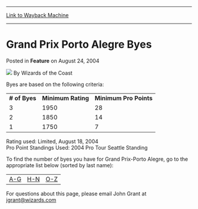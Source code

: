
---
[Link to Wayback Machine](https://web.archive.org/web/20220813121027/https://magic.wizards.com/en/articles/archive/feature/grand-prix-porto-alegre-byes-2004-08-24)

[_metadata_:author]:- "Wizards of the Coast"
[_metadata_:description]:- "Byes are based on the following criteria:# of ByesMinimum RatingMinimum Pro Points 3195028 2185014 117507 Rating used: Limited, August 18, 2004 Pro Point Standings Used: 2004 Pro Tour Seattle StandingTo find the number of byes you have for Grand Prix-Porto Alegre, go to the appropriate list below (sorted by last name): A-G H-N O-Z For questions about this page, please email"
[_metadata_:generator]:- "Drupal 7 (http://drupal.org)"
[_metadata_:node]:- "735871"
[_metadata_:publish_date]:- "2004-08-24"
[_metadata_:source]:- "div-main-content"
[_metadata_:title]:- "Grand Prix Porto Alegre Byes"
[_metadata_:wayback_capture_timestamp]:- "2022-08-13 12:10:27"
[_metadata_:wayback_raw_url]:- "https://web.archive.org/web/20220813121027id_/https://magic.wizards.com/en/articles/archive/feature/grand-prix-porto-alegre-byes-2004-08-24"
[_metadata_:wayback_url]:- "https://magic.wizards.com/en/articles/archive/feature/grand-prix-porto-alegre-byes-2004-08-24"
---


Grand Prix Porto Alegre Byes
============================



 Posted in **Feature**
 on August 24, 2004 






![](https://media.magic.wizards.com/styles/auth_small/public/images/person/wizards_author.jpg)
By Wizards of the Coast











Byes are based on the following criteria:



|  |  |  |
| --- | --- | --- |
| **# of Byes** | **Minimum Rating** | **Minimum Pro Points** |
| 3 | 1950 | 28 |
| 2 | 1850 | 14 |
| 1 | 1750 | 7 |

Rating used: Limited, August 18, 2004  
 Pro Point Standings Used: 2004 Pro Tour Seattle Standing

To find the number of byes you have for Grand Prix-Porto Alegre, go to the appropriate list below (sorted by last name):






|  |  |  |
| --- | --- | --- |
| [A-G](/en/articles/archive/feature/grand-prix-march-may-2005-season-2002-07-02) | [H-N](/en/articles/archive/feature/grand-prix-march-may-2005-season-2002-07-02-0) | [O-Z](/en/articles/archive/feature/grand-prix-march-may-2005-season-2002-07-02-1) |

For questions about this page, please email John Grant at jgrant@wizards.com







